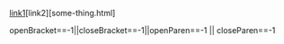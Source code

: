 [link1](https://something.com)[link2][some-thing.html]

openBracket==-1||closeBracket==-1||openParen==-1
            || closeParen==-1